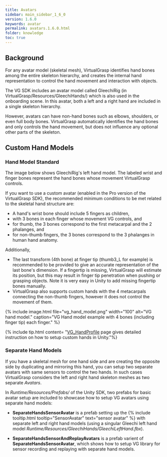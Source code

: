 ```yaml
---
title: Avatars
sidebar: main_sidebar_1_6_0
version: 1.6.0
keywords: avatar
permalink: avatars.1.6.0.html
folder: knowledge
toc: true
---
```

## Background

For any avatar model (skeletal mesh), VirtualGrasp identifies hand bones among the entire skeleton hierarchy, and creates the internal hand representation to control the hand movement and interaction with objects. 

The VG SDK includes an avatar model called GleechiRig (in VirtualGrasp/Resources/GleechiHands/) which is also used in the onboarding scene. In this avatar, both a left and a right hand are included in a single skeleton hierarchy.

However, avatars can have non-hand bones such as elbows, shoulders, or even full body bones. VirtualGrasp automatically identifies the hand bones and only controls the hand movement, but does not influence any optional other parts of the skeleton.

## Custom Hand Models 

### Hand Model Standard

The image below shows GleechiRig's left hand model. The labeled wrist and finger bones represent the hand bones whose movement VirtualGrasp controls. 

If you want to use a custom avatar (enabled in the Pro version of the VirtualGrasp SDK), the recommended minimum conditions to be met related to the skeletal hand structure are:
* A hand's wrist bone should include 5 fingers as children,
* with 3 bones in each finger whose movement VG controls, and
* for thumb, the 3 bones correspond to the first metacarpal and the 2 phalanges, and
* for non-thumb fingers, the 3 bones correspond to the 3 phalanges in human hand anatomy. 

Additionally, 

* The last transform (4th bone) at finger tip (thumb3_L for example) is recommended to be provided to give an accurate representation of the last bone's dimension. If a fingertip is missing, VirtualGrasp will estimate its position, but this may result in finger tip penetration when pushing or grasping objects. Note it is very easy in Unity to add missing fingertip bones manually.
* VirtualGrasp also supports custom hands with the 4 metacarpals connecting the non-thumb fingers, however it does not control the movement of them. 

{% include image.html file="vg_hand_model.png" width="100" alt="VG hand model." caption="VG Hand model example with 4 bones (including finger tip) each finger." %}

{% include tip.html content= "[VG_HandProfile](unity_component_vghandprofile.1.6.0.html) page gives detailed instruction on how to setup custom hands in Unity."%} 

### Separate Hand Models

If you have a skeletal mesh for one hand side and are creating the opposite side by duplicating and mirroring this hand, you can setup two separate avatars with same sensors to control the two hands. In such cases VirtualGrasp considers the left and right hand skeleton meshes as two separate _Avatars_.

In _Runtime/Resources/Prefabs/_ of the Unity SDK, two prefabs for basic avatar setup are included to showcase how to setup VG avatars using separate hand models:
* **SeparateHandsSensorAvatar** is a prefab setting up the {% include tooltip.html tooltip="SensorAvatar" text="sensor avatar" %} with separate left and right hand models (using a singular Gleechi left hand model _Runtime/Resources/GleechiHands/GleechiLeftHand.fbx_).  

* **SeparateHandsSensorAndReplayAvatars** is a prefab varient of **SeparateHandsSensorAvatar**, which shows how to setup VG library for sensor recording and replaying with separate hand models. 

<!--The image below shows an example of how to set it up in Unity, but it applies to any VG integrated game engine.

{% include image.html file="unity/unity_vg_avatar_sensor_separate_hands_setup.png" width="100" alt="Unity Avatar Sensor setup for two separate hand models." caption="Unity Avatar Sensor setup for two separate hand models." %} -->


